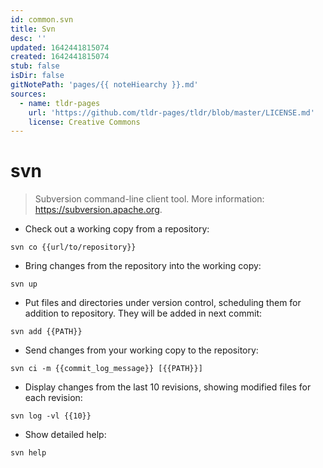 ```yaml
---
id: common.svn
title: Svn
desc: ''
updated: 1642441815074
created: 1642441815074
stub: false
isDir: false
gitNotePath: 'pages/{{ noteHiearchy }}.md'
sources:
  - name: tldr-pages
    url: 'https://github.com/tldr-pages/tldr/blob/master/LICENSE.md'
    license: Creative Commons
---
```

# svn

> Subversion command-line client tool.
> More information: <https://subversion.apache.org>.

- Check out a working copy from a repository:

`svn co {{url/to/repository}}`

- Bring changes from the repository into the working copy:

`svn up`

- Put files and directories under version control, scheduling them for addition to repository. They will be added in next commit:

`svn add {{PATH}}`

- Send changes from your working copy to the repository:

`svn ci -m {{commit_log_message}} [{{PATH}}]`

- Display changes from the last 10 revisions, showing modified files for each revision:

`svn log -vl {{10}}`

- Show detailed help:

`svn help`

